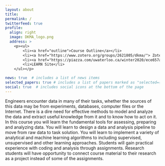 ```yaml
---
layout: about
title:
permalink: /
twitterfeed: true
profile:
  align: right
  image: DKMA_logo.png
  address: > 
    <p><ul>
        <li><a href="outline">Course Outline</a></li>
        <li><a href="https://www.zotero.org/groups/2621805/dkma/"> Zotero Reference List</a></li>
        <li><a href="https://piazza.com/uwaterloo.ca/winter2020/ece657a">Piazza Discussion</a></li>
        <li>LEARN Site</li>
    </ul></p>

news: true  # includes a list of news items
selected_papers: true # includes a list of papers marked as "selected={true}"
social: true  # includes social icons at the bottom of the page
---
```


Engineers encounter data in many of their tasks, whether the sources of this data may be from experiments, databases, computer files or the Internet.  There is a dire need for effective methods to model and analyze the data and extract useful knowledge from it and to know how to act on it. In this course you will learn the fundamental tools for assessing, preparing and analyzing data. You will learn to design a data and analysis pipeline to move from raw data to task solution. You will learn to implement a variety of analytical and machine learning algorithms to including supervised, unsupervised and other learning approaches. Students will gain practical experience with coding and analysis through assignments. Research students will have opportunity to connect course material to their research as a project instead of some of the assignments. 


